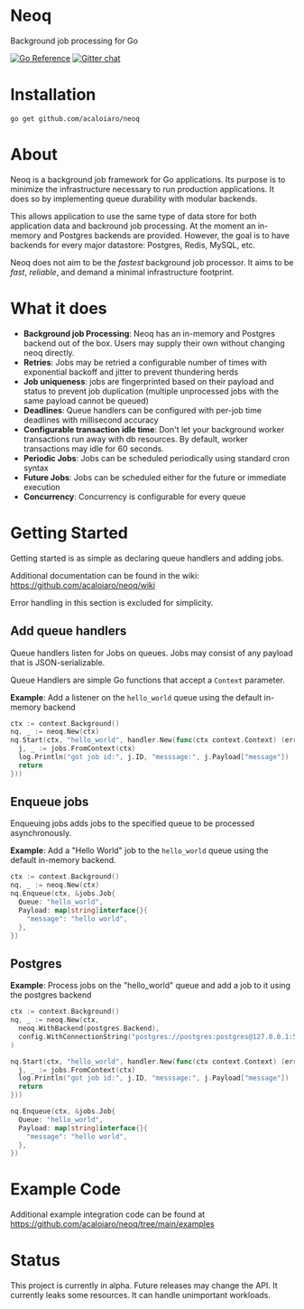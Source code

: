 # Neoq

Background job processing for Go

[![Go Reference](https://pkg.go.dev/badge/github.com/acaloiaro/neoq.svg)](https://pkg.go.dev/github.com/acaloiaro/neoq) [![Gitter chat](https://badges.gitter.im/gitterHQ/gitter.png)](https://app.gitter.im/#/room/#neoq:gitter.im)

# Installation

`go get github.com/acaloiaro/neoq`

# About

Neoq is a background job framework for Go applications. Its purpose is to minimize the infrastructure necessary to run production applications. It does so by implementing queue durability with modular backends.

This allows application to use the same type of data store for both application data and backround job processing. At the moment an in-memory and Postgres backends are provided. However, the goal is to have backends for every major datastore: Postgres, Redis, MySQL, etc.

Neoq does not aim to be the _fastest_ background job processor. It aims to be _fast_, _reliable_, and demand a minimal infrastructure footprint.

# What it does

- **Background job Processing**: Neoq has an in-memory and Postgres backend out of the box. Users may supply their own without changing neoq directly.
- **Retries**: Jobs may be retried a configurable number of times with exponential backoff and jitter to prevent thundering herds
- **Job uniqueness**: jobs are fingerprinted based on their payload and status to prevent job duplication (multiple unprocessed jobs with the same payload cannot be queued)
- **Deadlines**: Queue handlers can be configured with per-job time deadlines with millisecond accuracy
- **Configurable transaction idle time**: Don't let your background worker transactions run away with db resources. By default, worker transactions may idle for 60 seconds.
- **Periodic Jobs**: Jobs can be scheduled periodically using standard cron syntax
- **Future Jobs**: Jobs can be scheduled either for the future or immediate execution
- **Concurrency**: Concurrency is configurable for every queue

# Getting Started

Getting started is as simple as declaring queue handlers and adding jobs.

Additional documentation can be found in the wiki: https://github.com/acaloiaro/neoq/wiki

Error handling in this section is excluded for simplicity.

## Add queue handlers

Queue handlers listen for Jobs on queues. Jobs may consist of any payload that is JSON-serializable.

Queue Handlers are simple Go functions that accept a `Context` parameter.

**Example**: Add a listener on the `hello_world` queue using the default in-memory backend

```go
ctx := context.Background()
nq, _ := neoq.New(ctx)
nq.Start(ctx, "hello_world", handler.New(func(ctx context.Context) (err error) {
  j, _ := jobs.FromContext(ctx)
  log.Println("got job id:", j.ID, "messsage:", j.Payload["message"])
  return
}))
```

## Enqueue jobs

Enqueuing jobs adds jobs to the specified queue to be processed asynchronously.

**Example**: Add a "Hello World" job to the `hello_world` queue using the default in-memory backend.

```go
ctx := context.Background()
nq, _ := neoq.New(ctx)
nq.Enqueue(ctx, &jobs.Job{
  Queue: "hello_world",
  Payload: map[string]interface{}{
    "message": "hello world",
  },
})
```

## Postgres

**Example**: Process jobs on the "hello_world" queue and add a job to it using the postgres backend

```go
ctx := context.Background()
nq, _ := neoq.New(ctx,
  neoq.WithBackend(postgres.Backend),
  config.WithConnectionString("postgres://postgres:postgres@127.0.0.1:5432/neoq"),
)

nq.Start(ctx, "hello_world", handler.New(func(ctx context.Context) (err error) {
  j, _ := jobs.FromContext(ctx)
  log.Println("got job id:", j.ID, "messsage:", j.Payload["message"])
  return
}))

nq.Enqueue(ctx, &jobs.Job{
  Queue: "hello_world",
  Payload: map[string]interface{}{
    "message": "hello world",
  },
})
```
# Example Code

Additional example integration code can be found at https://github.com/acaloiaro/neoq/tree/main/examples

# Status

This project is currently in alpha. Future releases may change the API. It currently leaks some resources. It can handle unimportant workloads.
